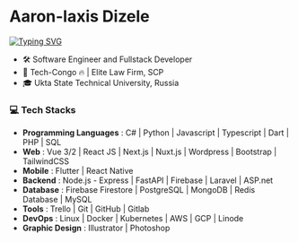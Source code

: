 # Aaron-laxis Dizele

[![Typing SVG](https://readme-typing-svg.herokuapp.com?font=ubuntu&duration=7000&color=833C9F&center=true&lines=Welcome+to+my+Github+Profile%F0%9F%A4%A9;Over+6+years+of+programming%F0%9F%92%BB)](https://git.io/typing-svg)

- 🛠 Software Engineer and Fullstack Developer
- 💼 Tech-Congo 🔥 | Elite Law Firm, SCP
- 🎓 Ukta State Technical University, Russia

### 💻 Tech Stacks

- **Programming Languages** : C# | Python | Javascript | Typescript | Dart | PHP | SQL
- **Web** : Vue 3/2 | React JS | Next.js | Nuxt.js | Wordpress | Bootstrap | TailwindCSS
- **Mobile** : Flutter | React Native
- **Backend** : Node.js - Express | FastAPI | Firebase | Laravel | ASP.net
- **Database** : Firebase Firestore | PostgreSQL | MongoDB | Redis Database | MySQL
- **Tools** : Trello | Git | GitHub | Gitlab
- **DevOps** : Linux | Docker | Kubernetes | AWS | GCP | Linode
- **Graphic Design** : Illustrator | Photoshop
